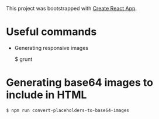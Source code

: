This project was bootstrapped with [Create React App](https://github.com/facebookincubator/create-react-app).

# Useful commands

* Generating responsive images

    $ grunt

# Generating base64 images to include in HTML

    $ npm run convert-placeholders-to-base64-images
